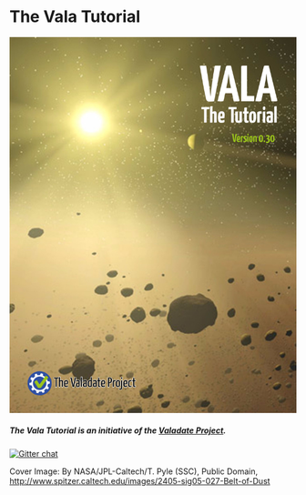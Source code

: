 # The Vala Tutorial

![](cover.jpg)
##### The Vala Tutorial is an initiative of the [Valadate Project](http://www.valadate.org).

[![Gitter chat](https://badges.gitter.im/gitterHQ/gitter.png)](https://gitter.im/valadate-project/vala-manual)

Cover Image: By NASA/JPL-Caltech/T. Pyle (SSC), Public Domain, http://www.spitzer.caltech.edu/images/2405-sig05-027-Belt-of-Dust
